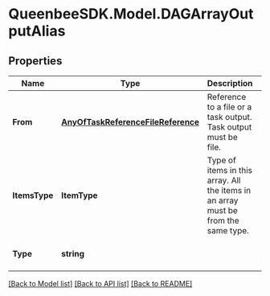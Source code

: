 
# QueenbeeSDK.Model.DAGArrayOutputAlias

## Properties

Name | Type | Description | Notes
------------ | ------------- | ------------- | -------------
**From** | [**AnyOfTaskReferenceFileReference**](AnyOfTaskReferenceFileReference.md) | Reference to a file or a task output. Task output must be file. | 
**ItemsType** | **ItemType** | Type of items in this array. All the items in an array must be from the same type. | [optional] 
**Type** | **string** |  | [optional] [readonly] [default to "DAGArrayOutputAlias"]

[[Back to Model list]](../README.md#documentation-for-models)
[[Back to API list]](../README.md#documentation-for-api-endpoints)
[[Back to README]](../README.md)

